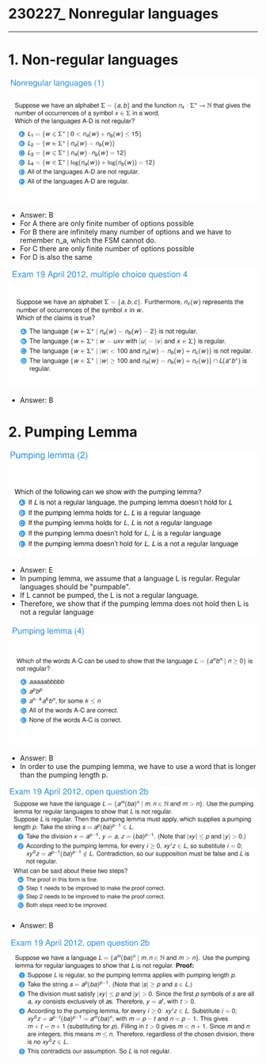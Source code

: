 # 230227_ Nonregular languages

---

# 1. Non-regular languages
![img_18.png](../images/iiimg_18.png)

- Answer: B
- For A there are only finite number of options possible
- For B there are infinitely many number of options and we have to remember n_a, which the FSM cannot do.
- For C there are only finite number of options possible
- For D is also the same

![img_19.png](../images/iiimg_19.png)

- Answer: B

# 2. Pumping Lemma
![img_20.png](../images/iiimg_20.png)

- Answer: E
- In pumping lemma, we assume that a language L is regular. Regular languages should be "pumpable".
- If L cannot be pumped, the L is not a regular language.
- Therefore, we show that if the pumping lemma does not hold then L is not a regular language

![img_21.png](../images/iiimg_21.png)

- Answer: B
- In order to use the pumping lemma, we have to use a word that is longer than the pumping length p.

![img_22.png](../images/iiimg_22.png)

- Answer: B

![img_23.png](../images/iiimg_23.png)